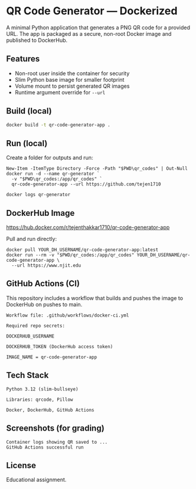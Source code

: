 # QR Code Generator — Dockerized

A minimal Python application that generates a PNG QR code for a provided URL. The app is packaged as a secure, non-root Docker image and published to DockerHub.

## Features
- Non-root user inside the container for security
- Slim Python base image for smaller footprint
- Volume mount to persist generated QR images
- Runtime argument override for `--url`

## Build (local)
```bash
docker build -t qr-code-generator-app .
```
## Run (local)
Create a folder for outputs and run:
```
New-Item -ItemType Directory -Force -Path "$PWD\qr_codes" | Out-Null
docker run -d --name qr-generator `
  -v "$PWD\qr_codes:/app/qr_codes" `
  qr-code-generator-app --url https://github.com/tejen1710

docker logs qr-generator
``` 

## DockerHub Image
https://hub.docker.com/r/tejenthakkar1710/qr-code-generator-app

Pull and run directly:
```
docker pull YOUR_DH_USERNAME/qr-code-generator-app:latest
docker run --rm -v "$PWD/qr_codes:/app/qr_codes" YOUR_DH_USERNAME/qr-code-generator-app \
  --url https://www.njit.edu
```

## GitHub Actions (CI)

This repository includes a workflow that builds and pushes the image to DockerHub on pushes to main.

    Workflow file: .github/workflows/docker-ci.yml

    Required repo secrets:

    DOCKERHUB_USERNAME

    DOCKERHUB_TOKEN (DockerHub access token)

    IMAGE_NAME = qr-code-generator-app

## Tech Stack
    Python 3.12 (slim-bullseye)

    Libraries: qrcode, Pillow

    Docker, DockerHub, GitHub Actions

## Screenshots (for grading)
    Container logs showing QR saved to ...
    GitHub Actions successful run

## License
Educational assignment.

